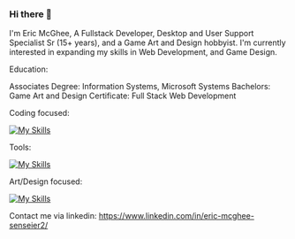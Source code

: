 ### Hi there 👋

<!--
**senseier2/senseier2** is a ✨ _special_ ✨ repository because its `README.md` (this file) appears on your GitHub profile.

Here are some ideas to get you started:

- 🔭 I’m currently working on ...
- 🌱 I’m currently learning ...
- 👯 I’m looking to collaborate on ...
- 🤔 I’m looking for help with ...
- 💬 Ask me about ...
- 📫 How to reach me: ...
- 😄 Pronouns: ...
- ⚡ Fun fact: ...
-->

I'm Eric McGhee, A Fullstack Developer, Desktop and User Support Specialist Sr (15+ years), and a Game Art and Design hobbyist. I'm currently interested in expanding my skills in Web Development, and Game Design.

Education:

Associates Degree: Information Systems, Microsoft Systems
Bachelors: Game Art and Design
Certificate: Full Stack Web Development

Coding focused:

[![My Skills](https://skillicons.dev/icons?i=js,html,css,regex,mysql,jquery,mongodb,nodejs,sequelize,wordpress,express,bootstrap&perline=10)](https://skillicons.dev)

Tools:

[![My Skills](https://skillicons.dev/icons?i=jest,heroku,graphql,github,git,postman,vscode,apollo&perline=10)](https://skillicons.dev)


Art/Design focused:

[![My Skills](https://skillicons.dev/icons?i=blender,autocad,materialui&perline=10)](https://skillicons.dev)

Contact me via linkedin: https://www.linkedin.com/in/eric-mcghee-senseier2/

